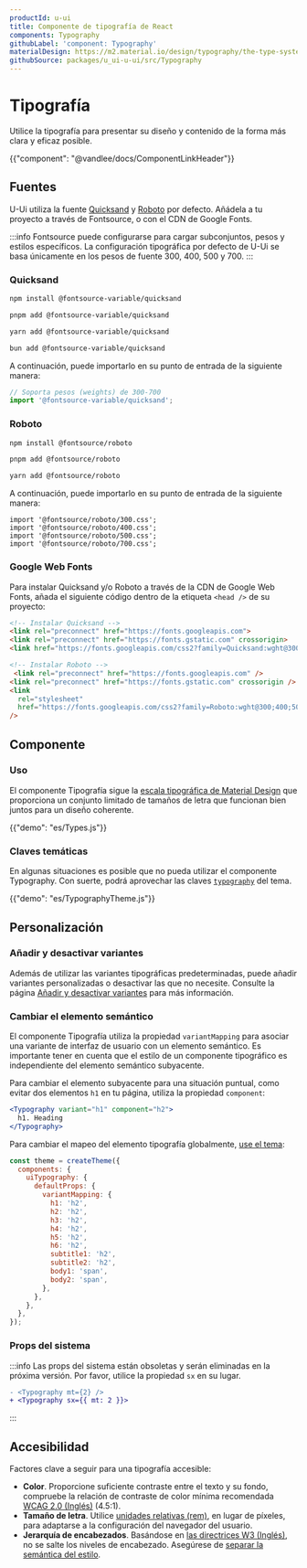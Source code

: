 ```yaml
---
productId: u-ui
title: Componente de tipografía de React
components: Typography
githubLabel: 'component: Typography'
materialDesign: https://m2.material.io/design/typography/the-type-system.html
githubSource: packages/u_ui-u-ui/src/Typography
---
```


# Tipografía

<p class="description">Utilice la tipografía para presentar su diseño y contenido de la forma más clara y eficaz posible.</p>

{{"component": "@vandlee/docs/ComponentLinkHeader"}}

## Fuentes

U-Ui utiliza la fuente [Quicksand](https://fonts.google.com/specimen/Quicksand) y [Roboto](https://fonts.google.com/specimen/Roboto) por defecto.
Añádela a tu proyecto a través de Fontsource, o con el CDN de Google Fonts.

:::info
Fontsource puede configurarse para cargar subconjuntos, pesos y estilos específicos. La configuración tipográfica por defecto de U-Ui se basa únicamente en los pesos de fuente 300, 400, 500 y 700.
:::

### Quicksand

<codeblock storageKey="package-manager">

```bash npm
npm install @fontsource-variable/quicksand
```

```bash pnpm
pnpm add @fontsource-variable/quicksand
```

```bash yarn
yarn add @fontsource-variable/quicksand
```

```bash bun
bun add @fontsource-variable/quicksand
```

</codeblock>

A continuación, puede importarlo en su punto de entrada de la siguiente manera:

```jsx 
// Soporta pesos (weights) de 300-700
import '@fontsource-variable/quicksand';
```

### Roboto

<codeblock storageKey="package-manager">

```bash npm
npm install @fontsource/roboto
```

```bash pnpm
pnpm add @fontsource/roboto
```

```bash yarn
yarn add @fontsource/roboto
```

</codeblock>

A continuación, puede importarlo en su punto de entrada de la siguiente manera:

```tsx
import '@fontsource/roboto/300.css';
import '@fontsource/roboto/400.css';
import '@fontsource/roboto/500.css';
import '@fontsource/roboto/700.css';
```

### Google Web Fonts

Para instalar Quicksand y/o Roboto a través de la CDN de Google Web Fonts, añada el siguiente código dentro de la etiqueta `<head />` de su proyecto:

```html
<!-- Instalar Quicksand -->
<link rel="preconnect" href="https://fonts.googleapis.com">
<link rel="preconnect" href="https://fonts.gstatic.com" crossorigin>
<link href="https://fonts.googleapis.com/css2?family=Quicksand:wght@300..700&display=swap" rel="stylesheet">

<!-- Instalar Roboto -->
 <link rel="preconnect" href="https://fonts.googleapis.com" />
<link rel="preconnect" href="https://fonts.gstatic.com" crossorigin />
<link
  rel="stylesheet"
  href="https://fonts.googleapis.com/css2?family=Roboto:wght@300;400;500;700&display=swap"
/>
```

## Componente

### Uso

El componente Tipografía sigue la [escala tipográfica de Material Design](https://m2.material.io/design/typography/#type-scale) que proporciona un conjunto limitado de tamaños de letra que funcionan bien juntos para un diseño coherente.

{{"demo": "es/Types.js"}}

### Claves temáticas

En algunas situaciones es posible que no pueda utilizar el componente Typography.
Con suerte, podrá aprovechar las claves [`typography`](/u_ui/u-ui/customization/default-theme/?expand-path=$.typography) del tema.

{{"demo": "es/TypographyTheme.js"}}

## Personalización

### Añadir y desactivar variantes

Además de utilizar las variantes tipográficas predeterminadas, puede añadir variantes personalizadas o desactivar las que no necesite. Consulte la página [Añadir y desactivar variantes](/u_ui/u-ui/customization/typography/#adding-amp-disabling-variants) para más información.

### Cambiar el elemento semántico

El componente Tipografía utiliza la propiedad `variantMapping` para asociar una variante de interfaz de usuario con un elemento semántico.
Es importante tener en cuenta que el estilo de un componente tipográfico es independiente del elemento semántico subyacente.

Para cambiar el elemento subyacente para una situación puntual, como evitar dos elementos `h1` en tu página, utiliza la propiedad `component`:

```jsx
<Typography variant="h1" component="h2">
  h1. Heading
</Typography>
```

Para cambiar el mapeo del elemento tipografía globalmente, [use el tema](/u_ui/u-ui/customization/typography/#adding-amp-disabling-variant):

```js
const theme = createTheme({
  components: {
    uiTypography: {
      defaultProps: {
        variantMapping: {
          h1: 'h2',
          h2: 'h2',
          h3: 'h2',
          h4: 'h2',
          h5: 'h2',
          h6: 'h2',
          subtitle1: 'h2',
          subtitle2: 'h2',
          body1: 'span',
          body2: 'span',
        },
      },
    },
  },
});
```

### Props del sistema

:::info
Las props del sistema están obsoletas y serán eliminadas en la próxima versión. Por favor, utilice la propiedad `sx` en su lugar.

```diff
- <Typography mt={2} />
+ <Typography sx={{ mt: 2 }}>
```

:::

## Accesibilidad

Factores clave a seguir para una tipografía accesible:

- **Color**. Proporcione suficiente contraste entre el texto y su fondo, compruebe la relación de contraste de color mínima recomendada [WCAG 2.0 (Inglés)](https://www.w3.org/TR/UNDERSTANDING-WCAG20/visual-audio-contrast-contrast.html) (4.5:1).
- **Tamaño de letra**. Utilice [unidades relativas (rem)](/u_ui/u-ui/customization/typography/#font-size), en lugar de píxeles, para adaptarse a la configuración del navegador del usuario.
- **Jerarquía de encabezados**. Basándose en [las directrices W3 (Inglés)](https://www.w3.org/WAI/tutorials/page-structure/headings/), no se salte los niveles de encabezado. Asegúrese de [separar la semántica del estilo](#cambiar-el-elemento-semántico).
